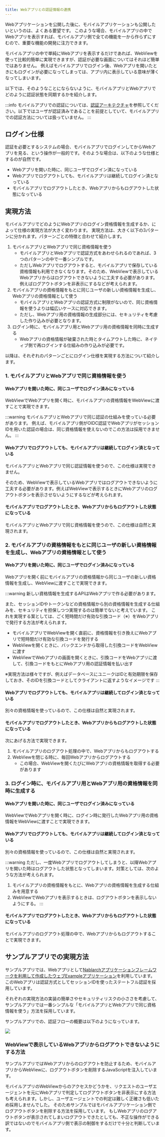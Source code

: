 ```yaml
---
title: Webアプリとの認証情報の連携
---
```


Webアプリケーションを公開した後に、モバイルアプリケーションも公開したいというのは、よくある要望です。
このような場合、モバイルアプリの中でWebアプリを表示すれば、モバイルアプリ側で全ての機能を一から作らずにすむので、重要な機能の開発に注力できます。

モバイルアプリの中で単純にWebアプリを表示するだけであれば、WebViewを使って比較的簡単に実現できますが、認証が必要な画面についてはそれほど簡単ではありません。
例えばモバイルアプリでログイン後、Webアプリを開いたときにもログインが必要になってしまっては、アプリ内に表示している意味が薄くなってしまいます。

以下では、そのようなことにならないように、モバイルアプリとWebアプリでどのように認証状態を同期するかを紹介します。

:::info
モバイルアプリでの認証については、[認証アーキテクチャ](authn-architecture.md)を参照してください。以下ではユーザが認証済みであることを前提としていて、モバイルアプリでの認証方法については扱っていません。
:::

## ログイン仕様

認証を必要とするシステムの場合、モバイルアプリでログインしてからWebアプリを見る、という操作が一般的です。そのような場合は、以下のような仕様とするのが自然です。

- Webアプリを開いた時に、同じユーザでログイン済になっている
- Webアプリでログアウトしても、モバイルアプリは継続してログイン済となっている
- モバイルアプリでログアウトしたとき、Webアプリからもログアウトした状態になっている

## 実現方法

モバイルアプリでどのようにWebアプリのログイン資格情報を生成するか、によって仕様の実現方法が大きく変わります。
実現方法は、大きく以下の3パターンに分かれます。パターンごとの特徴と合わせて紹介します。

1. モバイルアプリとWebアプリで同じ資格情報を使う
   - モバイルアプリとWebアプリで認証方式をあわせられるのであれば、3つのパターンの中で一番シンプルです。
   - ただしWebアプリでログアウトすると、モバイルアプリで保存している資格情報も利用できなくなります。そのため、WebViewで表示しているWebアプリからはログアウトできないように工夫する必要があります。例えばログアウトボタンを非表示にするなどが考えられます。
2. モバイルアプリの資格情報をもとに同じユーザの新しい資格情報を生成し、Webアプリの資格情報として使う
   - モバイルアプリとWebアプリの認証方式に制限がないので、同じ資格情報を使うよりは幅広いケースに対応できます。
   - ただし、Webアプリ用の資格情報の生成部分には、セキュリティを考慮した作り込みが必要となります。
3. ログイン時に、モバイルアプリ用とWebアプリ用の資格情報を同時に生成する
   - Webアプリの資格情報が破棄された時とタイムアウトした時に、ネイティブ側で再ログインする仕組みの作り込みが必要です。

以降は、それぞれのパターンごとにログイン仕様を実現する方法について紹介します。

### 1. モバイルアプリとWebアプリで同じ資格情報を使う

#### Webアプリを開いた時に、同じユーザでログイン済みになっている

WebViewでWebアプリを開く時に、モバイルアプリの資格情報をWebViewに渡すことで実現できます。

:::warning
モバイルアプリとWebアプリで同じ認証の仕組みを使っている必要があります。
例えば、モバイルアプリ側がOIDC認証でWebアプリがセッションIDを用いた認証の場合は、同じ資格情報を使えないのでこの方法は採用できません。
:::


#### Webアプリでログアウトしても、モバイルアプリは継続してログイン済となっている

モバイルアプリとWebアプリで同じ認証情報を使うので、この仕様は実現できません。

そのため、WebViewで表示しているWebアプリではログアウトできないように工夫する必要があります。例えばWebViewで表示するときにWebアプリのログアウトボタンを表示させないようにするなどが考えられます。

####  モバイルアプリでログアウトしたとき、Webアプリからもログアウトした状態になっている

モバイルアプリとWebアプリで同じ資格情報を使うので、この仕様は自然と実現されます。


### 2. モバイルアプリの資格情報をもとに同じユーザの新しい資格情報を生成し、Webアプリの資格情報として使う

#### Webアプリを開いた時に、同じユーザでログイン済みになっている

Webアプリを開く前にモバイルアプリの資格情報から同じユーザの新しい資格情報を生成し、WebViewに渡すことで実現できます。

:::warning
新しい資格情報を生成するAPIはWebアプリで作る必要があります。

また、セッションIDやトークンなどの資格情報から別の資格情報を生成する仕組みを、セキュリティを担保しつつ実現するのは簡単でないと考えています。
これを実現する案としては、ごく短時間だけ有効な引換コード（※）をWebアプリで発行する方法が考えられます。
- モバイルアプリでWebViewを開く直前に、資格情報を引き換えにWebアプリで短時間だけ有効な引換コードを発行する
- WebViewを開くときに、バックエンドから取得した引換コードをWebViewに渡す
- WebViewでWebアプリの画面を開くときに、引換コードをWebアプリに渡して、引換コードをもとにWebアプリ用の認証情報を払い出す

※実現方法は様々ですが、例えばデータベースにユニークはIDと有効期限を保存しておき、そのIDを引換コードとしてクライアントに返すようなイメージです
:::

####  Webアプリでログアウトしても、モバイルアプリは継続してログイン済となっている

別々の資格情報を使っているので、この仕様は自然と実現されます。

#### モバイルアプリでログアウトしたとき、Webアプリからもログアウトした状態になっている

次にあげる方法で実現できます。

1. モバイルアプリのログアウト処理の中で、Webアプリからもログアウトする
2. WebViewを閉じる時に、毎回Webアプリからログアウトする
   * この場合、WebViewを開くたびにWebアプリの資格情報を取得する必要があります


### 3. ログイン時に、モバイルアプリ用とWebアプリ用の資格情報を同時に生成する

####  Webアプリを開いた時に、同じユーザでログイン済みになっている

WebViewでWebアプリを開く時に、ログイン時に発行したWebアプリ用の資格情報をWebViewに渡すことで実現できます。

#### Webアプリでログアウトしても、モバイルアプリは継続してログイン済となっている

別々の資格情報を使っているので、この仕様は自然と実現されます。

:::warning
ただし、一度Webアプリでログアウトしてしまうと、以降Webアプリを開いた時はログアウトした状態となってしまいます。対策としては、次のような方法が考えられます。
1. モバイルアプリの資格情報をもとに、Webアプリの資格情報を生成する仕組みを用意する
2. WebViewでWebアプリを表示するときは、ログアウトボタンを表示しないようにする。
:::

####  モバイルアプリでログアウトしたとき、Webアプリからもログアウトした状態になっている

モバイルアプリのログアウト処理の中で、Webアプリからもログアウトすることで実現できます。


## サンプルアプリでの実現方法

サンプルアプリでは、Webアプリとして[Nablarchアプリケーションフレームワークを利用して作成したウェブExampleアプリケーション](https://github.com/nablarch/nablarch-example-web)を利用しています。
このWebアプリは認証方式としてセッションIDを使ったステートフル認証を採用しています。

それぞれの実現方法の実装の簡単さやセキュリティリスクの小ささを考慮して、サンプルアプリでは一番シンプルな「モバイルアプリとWebアプリで同じ資格情報を使う」方法を採用しています。

サンプルアプリでの、認証フローの概要は以下のようになっています。

![](authn-architecture-of-sample-application.png)


### WebViewで表示しているWebアプリからログアウトできないようにする方法

サンプルアプリではWebアプリからのログアウトを防止するため、モバイルアプリからWebViewに、ログアウトボタンを削除するJavaScriptを注入しています。

モバイルアプリのWebViewからのアクセスかどうかを、リクエストのユーザエージェントを元にWebアプリで判定してログアウトボタンを非表示にする方法も考えられます。しかし、ユーザエージェントでの判定は難しく正確さも低いため採用しませんでした。
そのためサンプルではモバイルアプリケーション側でログアウトボタンを削除する方法を採用しています。
もしWebアプリのログアウトボタンが表示されてしまいログアウトできたとしても、不正な操作ができる訳ではないのでモバイルアプリ側で表示の制御をするだけで十分と判断しています。
